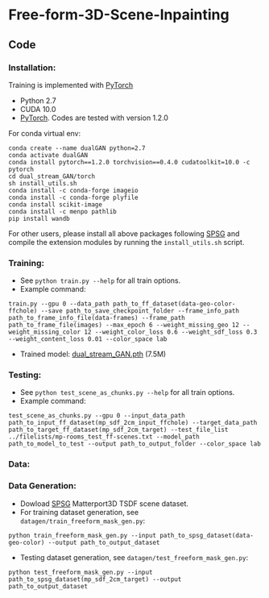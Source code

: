 # Free-form-3D-Scene-Inpainting
## Code
### Installation: 
Training is implemented with [PyTorch](https://pytorch.org/)
* Python 2.7
* CUDA 10.0
* [PyTorch](http://pytorch.org/). Codes are tested with version 1.2.0

For conda virtual env:
```
conda create --name dualGAN python=2.7
conda activate dualGAN
conda install pytorch==1.2.0 torchvision==0.4.0 cudatoolkit=10.0 -c pytorch
cd dual_stream_GAN/torch
sh install_utils.sh
conda install -c conda-forge imageio
conda install -c conda-forge plyfile
conda install scikit-image
conda install -c menpo pathlib
pip install wandb
```

For other users, please install all above packages following [SPSG](https://github.com/angeladai/spsg) and compile the extension modules by running the `install_utils.sh` script.

### Training:
* See `python train.py --help` for all train options. 
* Example command: 
```
train.py --gpu 0 --data_path path_to_ff_dataset(data-geo-color-ffchole) --save path_to_save_checkpoint_folder --frame_info_path path_to_frame_info_file(data-frames) --frame_path path_to_frame_file(images) --max_epoch 6 --weight_missing_geo 12 --weight_missing_color 12 --weight_color_loss 0.6 --weight_sdf_loss 0.3 --weight_content_loss 0.01 --color_space lab
```
* Trained model: [dual_stream_GAN.pth](https://github.com/ruby2332ruby/Free-form-3D-Scene-Inpainting/tree/main/torch/pretrained_model) (7.5M)

### Testing:
* See `python test_scene_as_chunks.py --help` for all train options. 
* Example command: 
```
test_scene_as_chunks.py --gpu 0 --input_data_path path_to_input_ff_dataset(mp_sdf_2cm_input_ffchole) --target_data_path path_to_target_ff_dataset(mp_sdf_2cm_target) --test_file_list ../filelists/mp-rooms_test_ff-scenes.txt --model_path path_to_model_to_test --output path_to_output_folder --color_space lab
```

### Data:

### Data Generation:
* Dowload [SPSG](https://github.com/angeladai/spsg) Matterport3D TSDF scene dataset.
* For training dataset generation, see `datagen/train_freeform_mask_gen.py`:
```
python train_freeform_mask_gen.py --input path_to_spsg_dataset(data-geo-color) --output path_to_output_dataset
```
* Testing dataset generation, see `datagen/test_freeform_mask_gen.py`:
```
python test_freeform_mask_gen.py --input path_to_spsg_dataset(mp_sdf_2cm_target) --output path_to_output_dataset
